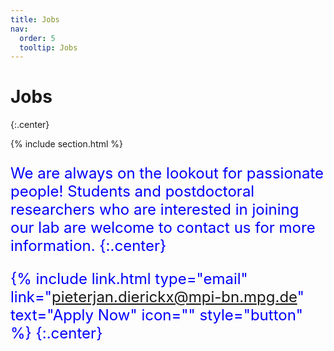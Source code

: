 ```yaml
---
title: Jobs
nav:
  order: 5
  tooltip: Jobs
---
```


# <i class="fas fa-users"></i>Jobs


{:.center}

{% include section.html %}

  <span style="color:blue;;font-size:1.5rem;align:center">

 We are always on the lookout for passionate people! Students and postdoctoral researchers who are interested in joining our lab are welcome to contact us for more information.</span>
 {:.center}

{% include link.html type="email" link="pieterjan.dierickx@mpi-bn.mpg.de" text="Apply Now" icon="" style="button" %}
{:.center}
